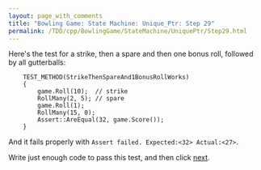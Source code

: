 ```yaml
---
layout: page_with_comments
title: "Bowling Game: State Machine: Unique_Ptr: Step 29"
permalink: /TDD/cpp/BowlingGame/StateMachine/UniquePtr/Step29.html
---
```


Here's the test for a strike, then a spare and then one bonus roll, followed by all gutterballs:
```
    TEST_METHOD(StrikeThenSpareAnd1BonusRollWorks)
    {
        game.Roll(10);  // strike
        RollMany(2, 5); // spare
        game.Roll(1);
        RollMany(15, 0);
        Assert::AreEqual(32, game.Score());
    }
```

And it fails properly with ```Assert failed. Expected:<32> Actual:<27>```.

Write just enough code to pass this test, and then click [next](Step30.html).
